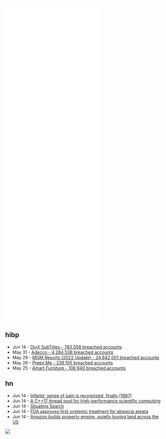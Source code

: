 ![Metrics](https://raw.githubusercontent.com/phixion/phixion/master/metrics.svg)

## hibp

<!--
for https://github.com/phixion/phixion/blob/main/.github/workflows/feeds.yml
-->
<!--START_SECTION:haveibeenpwnd-->
- Jun 14 - [DivX SubTitles - 783,058 breached accounts](https://haveibeenpwned.com/PwnedWebsites#DivXSubTitles)
- May 31 - [Adecco - 4,284,538 breached accounts](https://haveibeenpwned.com/PwnedWebsites#Adecco)
- May 29 - [MGM Resorts (2022 Update) - 24,842,001 breached accounts](https://haveibeenpwned.com/PwnedWebsites#MGM2022Update)
- May 26 - [Preen.Me - 236,105 breached accounts](https://haveibeenpwned.com/PwnedWebsites#PreenMe)
- May 25 - [Amart Furniture - 108,940 breached accounts](https://haveibeenpwned.com/PwnedWebsites#AmartFurniture)
<!--END_SECTION:haveibeenpwnd-->

## hn

<!--
for https://github.com/phixion/phixion/blob/main/.github/workflows/feeds.yml
-->
<!--START_SECTION:hn-->
- Jun 14 - [Infants' sense of pain is recognized, finally (1987)](https://www.nytimes.com/1987/11/24/science/infants-sense-of-pain-is-recognized-finally.html)
- Jun 14 - [A C++17 thread pool for high-performance scientific computing](https://arxiv.org/abs/2105.00613)
- Jun 14 - [Situating Search](https://dl.acm.org/doi/fullHtml/10.1145/3498366.3505816)
- Jun 14 - [FDA approves first systemic treatment for alopecia areata](https://www.fda.gov/news-events/press-announcements/fda-approves-first-systemic-treatment-alopecia-areata)
- Jun 14 - [Amazon builds property empire, quietly buying land across the US](https://www.bloomberg.com/news/features/2022-06-13/amazon-builds-property-empire-for-warehouses-even-as-online-sales-growth-slows)
<!--END_SECTION:hn-->

<!--
for https://yhype.me
-->
![](https://hit.yhype.me/github/profile?user_id=13013670)
